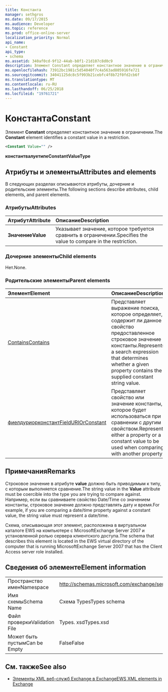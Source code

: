 ```yaml
---
title: Константа
manager: sethgros
ms.date: 09/17/2015
ms.audience: Developer
ms.topic: reference
ms.prod: office-online-server
localization_priority: Normal
api_name:
- Constant
api_type:
- schema
ms.assetid: 340af0cd-9f12-44ab-b8f1-21d107c8d0c9
description: Элемент Constant определяет константное значение в ограничении.
ms.openlocfilehash: 73912bc1981c5d54040f7c4a563ad805916fe721
ms.sourcegitcommit: 34041125dc8c5f993b21cebfc4f8b72f0fd2cb6f
ms.translationtype: MT
ms.contentlocale: ru-RU
ms.lasthandoff: 06/25/2018
ms.locfileid: "19761721"
---
```

# <a name="constant"></a><span data-ttu-id="dd2d0-103">Константа</span><span class="sxs-lookup"><span data-stu-id="dd2d0-103">Constant</span></span>

<span data-ttu-id="dd2d0-104">Элемент **Constant** определяет константное значение в ограничении.</span><span class="sxs-lookup"><span data-stu-id="dd2d0-104">The **Constant** element identifies a constant value in a restriction.</span></span> 
  
```xml
<Constant Value="" />
```

 <span data-ttu-id="dd2d0-105">**константвалуетипе**</span><span class="sxs-lookup"><span data-stu-id="dd2d0-105">**ConstantValueType**</span></span>
## <a name="attributes-and-elements"></a><span data-ttu-id="dd2d0-106">Атрибуты и элементы</span><span class="sxs-lookup"><span data-stu-id="dd2d0-106">Attributes and elements</span></span>

<span data-ttu-id="dd2d0-107">В следующих разделах описываются атрибуты, дочерние и родительские элементы.</span><span class="sxs-lookup"><span data-stu-id="dd2d0-107">The following sections describe attributes, child elements, and parent elements.</span></span>
  
### <a name="attributes"></a><span data-ttu-id="dd2d0-108">Атрибуты</span><span class="sxs-lookup"><span data-stu-id="dd2d0-108">Attributes</span></span>

|<span data-ttu-id="dd2d0-109">**Атрибут**</span><span class="sxs-lookup"><span data-stu-id="dd2d0-109">**Attribute**</span></span>|<span data-ttu-id="dd2d0-110">**Описание**</span><span class="sxs-lookup"><span data-stu-id="dd2d0-110">**Description**</span></span>|
|:-----|:-----|
|<span data-ttu-id="dd2d0-111">**Значение**</span><span class="sxs-lookup"><span data-stu-id="dd2d0-111">**Value**</span></span> <br/> |<span data-ttu-id="dd2d0-112">Указывает значение, которое требуется сравнить в ограничении.</span><span class="sxs-lookup"><span data-stu-id="dd2d0-112">Specifies the value to compare in the restriction.</span></span>  <br/> |
   
### <a name="child-elements"></a><span data-ttu-id="dd2d0-113">Дочерние элементы</span><span class="sxs-lookup"><span data-stu-id="dd2d0-113">Child elements</span></span>

<span data-ttu-id="dd2d0-114">Нет.</span><span class="sxs-lookup"><span data-stu-id="dd2d0-114">None.</span></span>
  
### <a name="parent-elements"></a><span data-ttu-id="dd2d0-115">Родительские элементы</span><span class="sxs-lookup"><span data-stu-id="dd2d0-115">Parent elements</span></span>

|<span data-ttu-id="dd2d0-116">**Элемент**</span><span class="sxs-lookup"><span data-stu-id="dd2d0-116">**Element**</span></span>|<span data-ttu-id="dd2d0-117">**Описание**</span><span class="sxs-lookup"><span data-stu-id="dd2d0-117">**Description**</span></span>|
|:-----|:-----|
|[<span data-ttu-id="dd2d0-118">Contains</span><span class="sxs-lookup"><span data-stu-id="dd2d0-118">Contains</span></span>](contains.md) <br/> |<span data-ttu-id="dd2d0-119">Представляет выражение поиска, которое определяет, содержит ли данное свойство предоставленное строковое значение константы.</span><span class="sxs-lookup"><span data-stu-id="dd2d0-119">Represents a search expression that determines whether a given property contains the supplied constant string value.</span></span>  <br/> |
|[<span data-ttu-id="dd2d0-120">фиелдуриорконстант</span><span class="sxs-lookup"><span data-stu-id="dd2d0-120">FieldURIOrConstant</span></span>](fielduriorconstant.md) <br/> |<span data-ttu-id="dd2d0-121">Представляет свойство или значение константы, которое будет использоваться при сравнении с другим свойством.</span><span class="sxs-lookup"><span data-stu-id="dd2d0-121">Represents either a property or a constant value to be used when comparing with another property.</span></span>  <br/> |
   
## <a name="remarks"></a><span data-ttu-id="dd2d0-122">Примечания</span><span class="sxs-lookup"><span data-stu-id="dd2d0-122">Remarks</span></span>

<span data-ttu-id="dd2d0-123">Строковое значение в атрибуте **value** должно быть приводимым к типу, с которым выполняется сравнение.</span><span class="sxs-lookup"><span data-stu-id="dd2d0-123">The string value in the **Value** attribute must be coercible into the type you are trying to compare against.</span></span> <span data-ttu-id="dd2d0-124">Например, если вы сравниваете свойство Date/Time со значением константы, строковое значение должно представлять дату и время.</span><span class="sxs-lookup"><span data-stu-id="dd2d0-124">For example, if you are comparing a date/time property against a constant value, the string value must represent a date/time.</span></span> 
  
<span data-ttu-id="dd2d0-125">Схема, описывающая этот элемент, расположена в виртуальном каталоге EWS на компьютере с MicrosoftExchange Server 2007 и установленной ролью сервера клиентского доступа.</span><span class="sxs-lookup"><span data-stu-id="dd2d0-125">The schema that describes this element is located in the EWS virtual directory of the computer that is running MicrosoftExchange Server 2007 that has the Client Access server role installed.</span></span>
  
## <a name="element-information"></a><span data-ttu-id="dd2d0-126">Сведения об элементе</span><span class="sxs-lookup"><span data-stu-id="dd2d0-126">Element information</span></span>

|||
|:-----|:-----|
|<span data-ttu-id="dd2d0-127">Пространство имен</span><span class="sxs-lookup"><span data-stu-id="dd2d0-127">Namespace</span></span>  <br/> |http://schemas.microsoft.com/exchange/services/2006/types  <br/> |
|<span data-ttu-id="dd2d0-128">Имя схемы</span><span class="sxs-lookup"><span data-stu-id="dd2d0-128">Schema Name</span></span>  <br/> |<span data-ttu-id="dd2d0-129">Схема Types</span><span class="sxs-lookup"><span data-stu-id="dd2d0-129">Types schema</span></span>  <br/> |
|<span data-ttu-id="dd2d0-130">Файл проверки</span><span class="sxs-lookup"><span data-stu-id="dd2d0-130">Validation File</span></span>  <br/> |<span data-ttu-id="dd2d0-131">Types. xsd</span><span class="sxs-lookup"><span data-stu-id="dd2d0-131">Types.xsd</span></span>  <br/> |
|<span data-ttu-id="dd2d0-132">Может быть пустым</span><span class="sxs-lookup"><span data-stu-id="dd2d0-132">Can be Empty</span></span>  <br/> |<span data-ttu-id="dd2d0-133">False</span><span class="sxs-lookup"><span data-stu-id="dd2d0-133">False</span></span>  <br/> |
   
## <a name="see-also"></a><span data-ttu-id="dd2d0-134">См. также</span><span class="sxs-lookup"><span data-stu-id="dd2d0-134">See also</span></span>



- [<span data-ttu-id="dd2d0-135">Элементы XML веб-служб Exchange в Exchange</span><span class="sxs-lookup"><span data-stu-id="dd2d0-135">EWS XML elements in Exchange</span></span>](ews-xml-elements-in-exchange.md)

